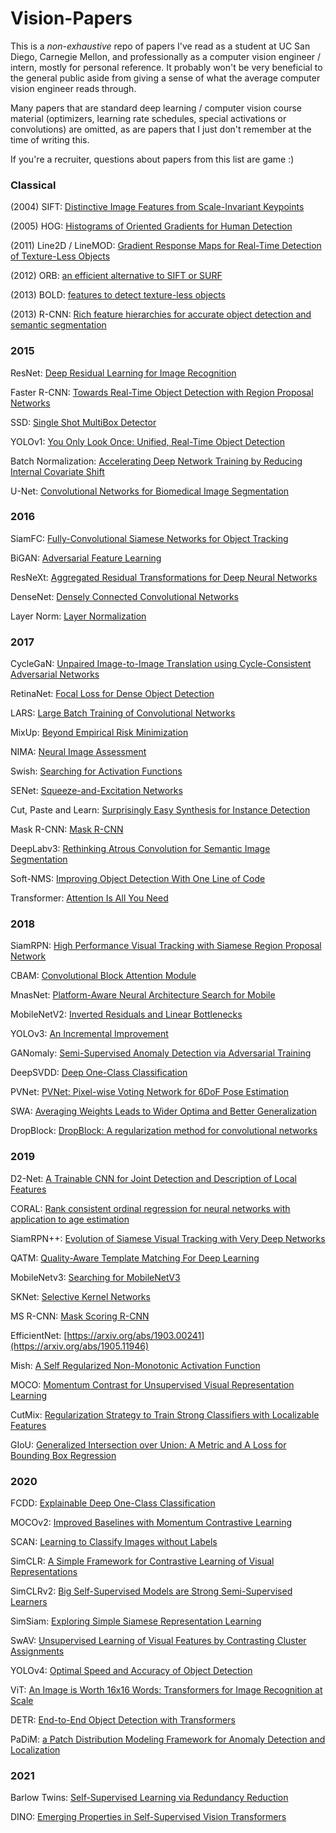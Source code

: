 # Vision-Papers

This is a _non-exhaustive_ repo of papers I've read as a student at UC San Diego, Carnegie Mellon, and professionally as a computer vision engineer / intern, mostly for personal reference. It probably won't be very beneficial to the general public aside from giving a sense of what the average computer vision engineer reads through. 

Many papers that are standard deep learning / computer vision course material (optimizers, learning rate schedules, special activations or convolutions) are omitted, as are papers that I just don't remember at the time of writing this. 

If you're a recruiter, questions about papers from this list are game :) 

### Classical

(2004) SIFT: [Distinctive Image Features from Scale-Invariant Keypoints](https://www.cs.ubc.ca/~lowe/papers/ijcv04.pdf)

(2005) HOG: [Histograms of Oriented Gradients for Human Detection](https://lear.inrialpes.fr/people/triggs/pubs/Dalal-cvpr05.pdf)

(2011) Line2D / LineMOD: [Gradient Response Maps for Real-Time Detection of Texture-Less Objects](http://campar.in.tum.de/pub/hinterstoisser2011pami/hinterstoisser2011pami.pdf)

(2012) ORB: [an efficient alternative to SIFT or SURF](http://www.gwylab.com/download/ORB_2012.pdf)

(2013) BOLD: [features to detect texture-less objects](https://openaccess.thecvf.com/content_iccv_2013/papers/Tombari_BOLD_Features_to_2013_ICCV_paper.pdf)

(2013) R-CNN: [Rich feature hierarchies for accurate object detection and semantic segmentation](https://arxiv.org/abs/1311.2524)

### 2015 

ResNet: [Deep Residual Learning for Image Recognition](https://arxiv.org/abs/1512.03385)

Faster R-CNN: [Towards Real-Time Object Detection with Region Proposal Networks](https://arxiv.org/abs/1506.01497)

SSD: [Single Shot MultiBox Detector](https://arxiv.org/abs/1512.023250)

YOLOv1: [You Only Look Once: Unified, Real-Time Object Detection](https://arxiv.org/abs/1506.026400)

Batch Normalization: [Accelerating Deep Network Training by Reducing Internal Covariate Shift](https://arxiv.org/abs/1502.03167)

U-Net: [Convolutional Networks for Biomedical Image Segmentation](https://arxiv.org/abs/1505.04597)

### 2016

SiamFC: [Fully-Convolutional Siamese Networks for Object Tracking](https://arxiv.org/abs/1606.09549)

BiGAN: [Adversarial Feature Learning](https://arxiv.org/abs/1605.09782)

ResNeXt: [Aggregated Residual Transformations for Deep Neural Networks](https://arxiv.org/abs/1611.05431)

DenseNet: [Densely Connected Convolutional Networks](https://arxiv.org/abs/1608.06993)

Layer Norm: [Layer Normalization](https://arxiv.org/abs/1607.06450)

### 2017

CycleGaN: [Unpaired Image-to-Image Translation using Cycle-Consistent Adversarial Networks](https://arxiv.org/abs/1703.10593)

RetinaNet: [Focal Loss for Dense Object Detection](https://arxiv.org/abs/1708.02002)

LARS: [Large Batch Training of Convolutional Networks](https://arxiv.org/abs/1708.03888)

MixUp: [Beyond Empirical Risk Minimization](https://arxiv.org/abs/1710.09412)

NIMA: [Neural Image Assessment](https://arxiv.org/abs/1709.05424)

Swish: [Searching for Activation Functions](https://arxiv.org/abs/1710.05941)

SENet: [Squeeze-and-Excitation Networks](https://arxiv.org/abs/1709.01507)

Cut, Paste and Learn: [Surprisingly Easy Synthesis for Instance Detection](https://arxiv.org/abs/1708.01642)

Mask R-CNN: [Mask R-CNN](https://arxiv.org/abs/1703.06870)

DeepLabv3: [Rethinking Atrous Convolution for Semantic Image Segmentation](https://arxiv.org/abs/1706.05587)

Soft-NMS: [Improving Object Detection With One Line of Code](https://arxiv.org/abs/1704.04503)

Transformer: [Attention Is All You Need](https://arxiv.org/abs/1706.03762)

### 2018 

SiamRPN: [High Performance Visual Tracking with Siamese Region Proposal Network](http://www.zhengzhu.net/upload/P6938bc861e8d4583bf47d47d64ed9598.pdf)

CBAM: [Convolutional Block Attention Module](https://arxiv.org/abs/1807.06521) 

MnasNet: [Platform-Aware Neural Architecture Search for Mobile](https://arxiv.org/abs/1807.11626)

MobileNetV2: [Inverted Residuals and Linear Bottlenecks](https://arxiv.org/abs/1801.04381)

YOLOv3:  [An Incremental Improvement](https://arxiv.org/abs/1804.02767)

GANomaly: [Semi-Supervised Anomaly Detection via Adversarial Training](https://arxiv.org/abs/1805.06725)

DeepSVDD: [Deep One-Class Classification](http://data.bit.uni-bonn.de/publications/ICML2018.pdf)

PVNet: [PVNet: Pixel-wise Voting Network for 6DoF Pose Estimation](https://arxiv.org/abs/1812.11788) 

SWA: [Averaging Weights Leads to Wider Optima and Better Generalization](https://arxiv.org/abs/1803.05407)

DropBlock: [DropBlock: A regularization method for convolutional networks](https://arxiv.org/abs/1810.12890)

### 2019 

D2-Net: [A Trainable CNN for Joint Detection and Description of Local Features](https://arxiv.org/abs/1905.03561) 

CORAL: [Rank consistent ordinal regression for neural networks with application to age estimation](https://arxiv.org/abs/1901.07884)

SiamRPN++: [Evolution of Siamese Visual Tracking with Very Deep Networks](https://arxiv.org/abs/1812.11703)

QATM: [Quality-Aware Template Matching For Deep Learning](https://arxiv.org/abs/1903.07254)

MobileNetv3: [Searching for MobileNetV3](https://arxiv.org/abs/1905.02244) 

SKNet: [Selective Kernel Networks](https://arxiv.org/abs/1903.06586)

MS R-CNN: [Mask Scoring R-CNN](https://arxiv.org/abs/1903.00241) 

EfficientNet: [https://arxiv.org/abs/1903.00241](https://arxiv.org/abs/1905.11946) 

Mish: [A Self Regularized Non-Monotonic Activation Function](https://arxiv.org/abs/1908.08681)

MOCO: [Momentum Contrast for Unsupervised Visual Representation Learning](https://arxiv.org/abs/1911.05722)

CutMix: [Regularization Strategy to Train Strong Classifiers with Localizable Features](https://arxiv.org/abs/1905.04899)

GIoU: [Generalized Intersection over Union: A Metric and A Loss for Bounding Box Regression](https://arxiv.org/abs/1902.09630)


### 2020

FCDD: [Explainable Deep One-Class Classification](https://arxiv.org/abs/2007.01760)

MOCOv2: [Improved Baselines with Momentum Contrastive Learning](https://arxiv.org/abs/2003.04297)

SCAN: [Learning to Classify Images without Labels](https://arxiv.org/abs/2005.12320) 

SimCLR: [A Simple Framework for Contrastive Learning of Visual Representations](https://arxiv.org/abs/2002.05709)

SimCLRv2: [Big Self-Supervised Models are Strong Semi-Supervised Learners](https://arxiv.org/abs/2006.10029)

SimSiam: [Exploring Simple Siamese Representation Learning](https://arxiv.org/abs/2011.10566)

SwAV: [Unsupervised Learning of Visual Features by Contrasting Cluster Assignments](https://arxiv.org/abs/2006.09882)

YOLOv4: [Optimal Speed and Accuracy of Object Detection](https://arxiv.org/abs/2004.10934)

ViT: [An Image is Worth 16x16 Words: Transformers for Image Recognition at Scale](https://arxiv.org/abs/2010.11929)

DETR: [End-to-End Object Detection with Transformers](https://arxiv.org/abs/2005.12872)

PaDiM: [a Patch Distribution Modeling Framework for Anomaly Detection and Localization](https://arxiv.org/abs/2011.08785)


### 2021

Barlow Twins: [Self-Supervised Learning via Redundancy Reduction](https://arxiv.org/abs/2103.03230)

DINO: [Emerging Properties in Self-Supervised Vision Transformers](https://arxiv.org/abs/2104.14294)


